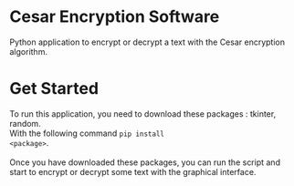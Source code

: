 # Cesar Encryption Software
Python application to encrypt or decrypt a text with the Cesar encryption algorithm.
# Get Started
To run this application, you need to download these packages : tkinter, random.<br>
With the following command <code>pip install \<package\></code>.<br>
<br>
Once you have downloaded these packages, you can run the script and start to encrypt or decrypt some text with the graphical interface.
